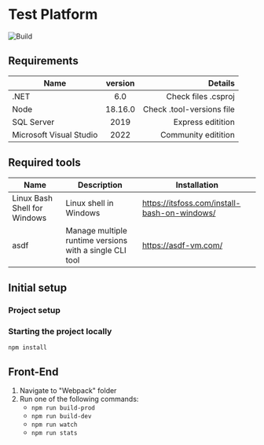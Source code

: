 # Test Platform

![Build](https://github.com/PetarKTodorov/test-platform/actions/workflows/dotnet.yml/badge.svg)

## Requirements

|  Name                      | version       | Details                              |
| -------------------------- |:-------------:| -----------------------------------: |
| .NET                       | 6.0           | Check files .csproj                  |
| Node                       | 18.16.0       | Check .tool-versions file            |
| SQL Server                 | 2019          | Express editition                    |
| Microsoft Visual Studio    | 2022          | Community editition                  |

## Required tools

|  Name                        |  Description             | Installation                                 |
| ---------------------------- | ------------------------ | -------------------------------------------- |
| Linux Bash Shell for Windows | Linux shell in Windows   | https://itsfoss.com/install-bash-on-windows/ |
| asdf                         | Manage multiple runtime versions with a single CLI tool | https://asdf-vm.com/                |


## Initial setup

### Project setup

### Starting the project locally
```shell
npm install
```

## Front-End

1. Navigate to "Webpack" folder
2. Run one of the  following commands:
    * `npm run build-prod`
    * `npm run build-dev`
    * `npm run watch`
    * `npm run stats`  

